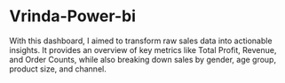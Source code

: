 # Vrinda-Power-bi
<bz>
With this dashboard, I aimed to transform raw sales data into actionable insights. It provides an overview of key metrics like Total Profit, Revenue, and Order Counts, while also breaking down sales by gender, age group, product size, and channel.

